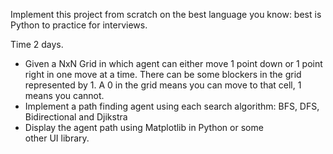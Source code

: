 Implement this project from scratch on the best language you know: best is Python to practice for interviews. 

Time 2 days. 

- Given a NxN Grid in which agent can either move 1 point down or 1 point right in one move at a time. There can be some blockers in the grid represented by 1. A 0 in the grid means you can move to that cell, 1 means you cannot. 
- Implement a path finding agent using each search algorithm: BFS, DFS, Bidirectional and Djikstra
- Display the agent path using Matplotlib in Python or some other UI library.